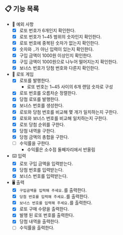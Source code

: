 ## 📋 기능 목록

- 🧨 예외 사항
    - [x] 로또 번호가 6개인지 확인한다.
    - [x] 로또 번호가 1~45 범위의 숫자인지 확인한다.
    - [x] 로또 번호에 중복된 숫자가 없는지 확인한다.
    - [x] 숫자와 `,`가 아닌 입력이 있는지 확인한다.
    - [x] 구입 금액이 1000원 이상인지 확인한다.
    - [x] 구입 금액이 1000원으로 나누어 떨어지는지 확인한다.
    - [x] 보너스 번호가 당첨 번호와 다른지 확인한다.

- 🎫 로또 게임
    - [x] 로또를 발행한다.
        - 로또 번호는 1~45 사이의 6개 랜덤 숫자로 구성
    - [x] 로또 번호를 오름차순 정렬한다.
    - [x] 당첨 로또를 발행한다.
    - [x] 보너스 번호를 생성한다.
    - [x] 로또와 당첨 번호를 비교해 몇 개가 일치하는지 구한다.
    - [x] 로또와 보너스 번호를 비교해 일치하는지 구한다.
    - [x] 로또 당첨 순위를 구한다.
    - [x] 당첨 내역을 구한다.
    - [x] 당첨 금액의 총합을 구한다.
    - [ ] 수익률을 구한다.
        - 수익률은 소수점 둘째자리에서 반올림

- ⌨️ 입력
    - [x] 로또 구입 금액을 입력받는다.
    - [x] 당첨 번호를 입력받는다.
    - [x] 보너스 번호를 입력받는다.
- 🖥 출력
    - [x] `구입금액을 입력해 주세요.`를 출력한다.
    - [x] `당첨 번호를 입력해 주세요.`를 출력한다.
    - [x] `보너스 번호를 입력해 주세요.`를 출력한다.
    - [x] 로또 구매 수량을 출력한다.
    - [x] 발행 된 로또 번호를 출력한다.
    - [x] 당첨 내역을 출력한다.
    - [ ] 수익률을 출력한다.
